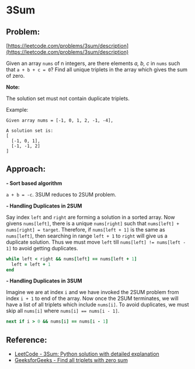 # 3Sum

## Problem:
[https://leetcode.com/problems/3sum/description](https://leetcode.com/problems/3sum/description)

Given an array `nums` of n integers, are there elements *a, b, c* in `nums` such that `a + b + c = 0`? Find all unique triplets in the array which gives the sum of zero.

**Note:**

The solution set must not contain duplicate triplets.

Example:
```
Given array nums = [-1, 0, 1, 2, -1, -4],

A solution set is:
[
  [-1, 0, 1],
  [-1, -1, 2]
]
```

## Approach:

**- Sort based algorithm**

`a + b = -c`. 3SUM reduces to 2SUM problem.

**- Handling Duplicates in 2SUM**

Say index `left` and `right` are forming a solution in a sorted array. Now givens `nums[left]`, there is a unique `nums[right]` such that `nums[left] + nums[right] = target`. Therefore, if `nums[left + 1]` is the same as `nums[left]`, then searching in range `left + 1` to `right` will give us a duplicate solution. Thus we must move `left` till `nums[left] != nums[left - 1]` to avoid getting duplicates.

```ruby
while left < right && nums[left] == nums[left + 1]
  left = left + 1
end
```

**- Handling Duplicates in 3SUM**

Imagine we are at index `i` and we have invoked the 2SUM problem from index `i + 1` to end of the array. Now once the 2SUM terminates, we will have a list of all triplets which include `nums[i]`. To avoid duplicates, we must skip all `nums[i]` where `nums[i] == nums[i - 1]`.

```ruby
next if i > 0 && nums[i] == nums[i - 1]
```

## Reference:
* [LeetCode - 3Sum: Python solution with detailed explanation](https://leetcode.com/problems/3sum/discuss/7498/Python-solution-with-detailed-explanation)
* [GeeksforGeeks - Find all triplets with zero sum](https://www.geeksforgeeks.org/find-triplets-array-whose-sum-equal-zero)
